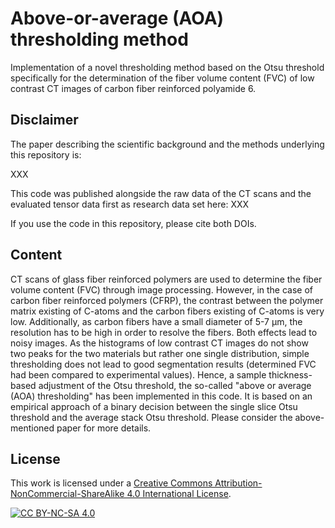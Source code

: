 # Above-or-average (AOA) thresholding method

Implementation of a novel thresholding method based on the Otsu threshold specifically for the determination of the fiber volume content (FVC) of low contrast CT images of carbon fiber reinforced polyamide 6. 

## Disclaimer 
The paper describing the scientific background and the methods underlying this repository is: 

XXX

This code was published alongside the raw data of the CT scans and the evaluated tensor data first as research data set here: XXX

If you use the code in this repository, please cite both DOIs.

## Content

CT scans of glass fiber reinforced polymers are used to determine the fiber volume content (FVC) through image processing. However, in the case of carbon fiber reinforced polymers (CFRP), the contrast between the polymer matrix existing of C-atoms and the carbon fibers existing of C-atoms is very low. Additionally, as carbon fibers have a small diameter of 5-7 µm, the resolution has to be high in order to resolve the fibers. Both effects lead to noisy images. As the histograms of low contrast CT images do not show two peaks for the two materials but rather one single distribution, simple thresholding does not lead to good segmentation results (determined FVC had been compared to experimental values). Hence, a sample thickness-based adjustment of the Otsu threshold, the so-called "above or average (AOA) thresholding" has been implemented in this code. It is based on an empirical approach of a binary decision between the single slice Otsu threshold and the average stack Otsu threshold. Please consider the above-mentioned paper for more details.

## License

This work is licensed under a
[Creative Commons Attribution-NonCommercial-ShareAlike 4.0 International License][cc-by-nc-sa].

[![CC BY-NC-SA 4.0][cc-by-nc-sa-image]][cc-by-nc-sa]

[cc-by-nc-sa]: http://creativecommons.org/licenses/by-nc-sa/4.0/
[cc-by-nc-sa-image]: https://licensebuttons.net/l/by-nc-sa/4.0/88x31.png
[cc-by-nc-sa-shield]: https://img.shields.io/badge/License-CC%20BY--NC--SA%204.0-lightgrey.svg

